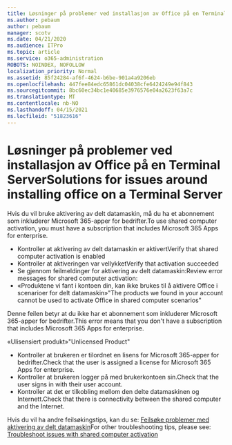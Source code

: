 ```yaml
---
title: Løsninger på problemer ved installasjon av Office på en Terminal Server
ms.author: pebaum
author: pebaum
manager: scotv
ms.date: 04/21/2020
ms.audience: ITPro
ms.topic: article
ms.service: o365-administration
ROBOTS: NOINDEX, NOFOLLOW
localization_priority: Normal
ms.assetid: 85f24284-af6f-4624-b6be-901a4a9206eb
ms.openlocfilehash: 447fee84edc65861dc04038cfe6424249e94f843
ms.sourcegitcommit: 8bc60ec34bc1e40685e3976576e04a2623f63a7c
ms.translationtype: MT
ms.contentlocale: nb-NO
ms.lasthandoff: 04/15/2021
ms.locfileid: "51823616"
---
```

# <a name="solutions-for-issues-around-installing-office-on-a-terminal-server"></a><span data-ttu-id="0bd8b-102">Løsninger på problemer ved installasjon av Office på en Terminal Server</span><span class="sxs-lookup"><span data-stu-id="0bd8b-102">Solutions for issues around installing office on a Terminal Server</span></span>

<span data-ttu-id="0bd8b-103">Hvis du vil bruke aktivering av delt datamaskin, må du ha et abonnement som inkluderer Microsoft 365-apper for bedrifter.</span><span class="sxs-lookup"><span data-stu-id="0bd8b-103">To use shared computer activation, you must have a subscription that includes Microsoft 365 Apps for enterprise.</span></span>
  
- <span data-ttu-id="0bd8b-104">Kontroller at aktivering av delt datamaskin er aktivert</span><span class="sxs-lookup"><span data-stu-id="0bd8b-104">Verify that shared computer activation is enabled</span></span>
- <span data-ttu-id="0bd8b-105">Kontroller at aktiveringen var vellykket</span><span class="sxs-lookup"><span data-stu-id="0bd8b-105">Verify that activation succeeded</span></span>
- <span data-ttu-id="0bd8b-106">Se gjennom feilmeldinger for aktivering av delt datamaskin:</span><span class="sxs-lookup"><span data-stu-id="0bd8b-106">Review error messages for shared computer activation:</span></span>
- <span data-ttu-id="0bd8b-107">«Produktene vi fant i kontoen din, kan ikke brukes til å aktivere Office i scenarioer for delt datamaskin»</span><span class="sxs-lookup"><span data-stu-id="0bd8b-107">"The products we found in your account cannot be used to activate Office in shared computer scenarios"</span></span>
  
<span data-ttu-id="0bd8b-108">Denne feilen betyr at du ikke har et abonnement som inkluderer Microsoft 365-apper for bedrifter.</span><span class="sxs-lookup"><span data-stu-id="0bd8b-108">This error means that you don't have a subscription that includes Microsoft 365 Apps for enterprise.</span></span>

<span data-ttu-id="0bd8b-109">«Ulisensiert produkt»</span><span class="sxs-lookup"><span data-stu-id="0bd8b-109">"Unlicensed Product"</span></span>

- <span data-ttu-id="0bd8b-110">Kontroller at brukeren er tilordnet en lisens for Microsoft 365-apper for bedrifter.</span><span class="sxs-lookup"><span data-stu-id="0bd8b-110">Check that the user is assigned a license for Microsoft 365 Apps for enterprise.</span></span>
- <span data-ttu-id="0bd8b-111">Kontroller at brukeren logger på med brukerkontoen sin.</span><span class="sxs-lookup"><span data-stu-id="0bd8b-111">Check that the user signs in with their user account.</span></span>
- <span data-ttu-id="0bd8b-112">Kontroller at det er tilkobling mellom den delte datamaskinen og Internett.</span><span class="sxs-lookup"><span data-stu-id="0bd8b-112">Check that there is connectivity between the shared computer and the Internet.</span></span>

<span data-ttu-id="0bd8b-113">Hvis du vil ha andre feilsøkingstips, kan du se: [Feilsøke problemer med aktivering av delt datamaskin](https://docs.microsoft.com/DeployOffice/troubleshoot-shared-computer-activation)</span><span class="sxs-lookup"><span data-stu-id="0bd8b-113">For other troubleshooting tips, please see: [Troubleshoot issues with shared computer activation](https://docs.microsoft.com/DeployOffice/troubleshoot-shared-computer-activation)</span></span>